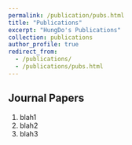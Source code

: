 ```yaml
---
permalink: /publication/pubs.html
title: "Publications"
excerpt: "HungDo's Publications"
collection: publications
author_profile: true
redirect_from: 
  - /publications/
  - /publications/pubs.html
---
```


Journal Papers
------
1. blah1
1. blah2
1. blah3